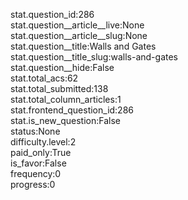 stat.question_id:286  
stat.question__article__live:None  
stat.question__article__slug:None  
stat.question__title:Walls and Gates  
stat.question__title_slug:walls-and-gates  
stat.question__hide:False  
stat.total_acs:62  
stat.total_submitted:138  
stat.total_column_articles:1  
stat.frontend_question_id:286  
stat.is_new_question:False  
status:None  
difficulty.level:2  
paid_only:True  
is_favor:False  
frequency:0  
progress:0  
